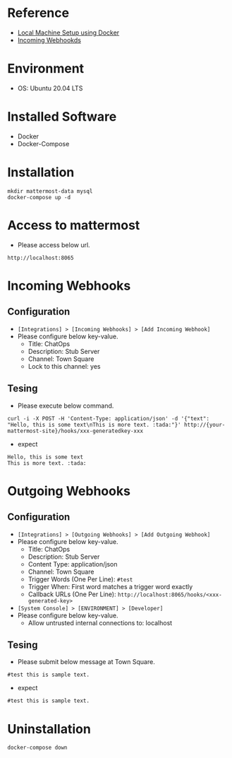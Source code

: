 # Reference

* [Local Machine Setup using Docker](https://docs.mattermost.com/install/setting-up-local-machine-using-docker.html)
* [Incoming Webhookds](https://docs.mattermost.com/developer/webhooks-incoming.html)

# Environment

* OS: Ubuntu 20.04 LTS

# Installed Software

* Docker
* Docker-Compose

# Installation

~~~
mkdir mattermost-data mysql
docker-compose up -d
~~~

# Access to mattermost

* Please access below url.

~~~
http://localhost:8065
~~~

# Incoming Webhooks

## Configuration

* `[Integrations] > [Incoming Webhooks] > [Add Incoming Webhook]`
* Please configure below key-value.
  * Title: ChatOps
  * Description: Stub Server
  * Channel: Town Square
  * Lock to this channel: yes

## Tesing

* Please execute below command.

~~~
curl -i -X POST -H 'Content-Type: application/json' -d '{"text": "Hello, this is some text\nThis is more text. :tada:"}' http://{your-mattermost-site}/hooks/xxx-generatedkey-xxx
~~~

* expect

~~~
Hello, this is some text
This is more text. :tada:
~~~

# Outgoing Webhooks

## Configuration

* `[Integrations] > [Outgoing Webhooks] > [Add Outgoing Webhook]`
* Please configure below key-value.
  * Title: ChatOps
  * Description: Stub Server
  * Content Type: application/json
  * Channel: Town Square
  * Trigger Words (One Per Line): `#test`
  * Trigger When: First word matches a trigger word exactly
  * Callback URLs (One Per Line): `http://localhost:8065/hooks/<xxx-generated-key>`
* `[System Console] > [ENVIRONMENT] > [Developer]`
* Please configure below key-value.
  * Allow untrusted internal connections to: localhost

## Tesing

* Please submit below message at Town Square.

~~~
#test this is sample text.
~~~

* expect

~~~
#test this is sample text.
~~~

# Uninstallation

~~~
docker-compose down
~~~

